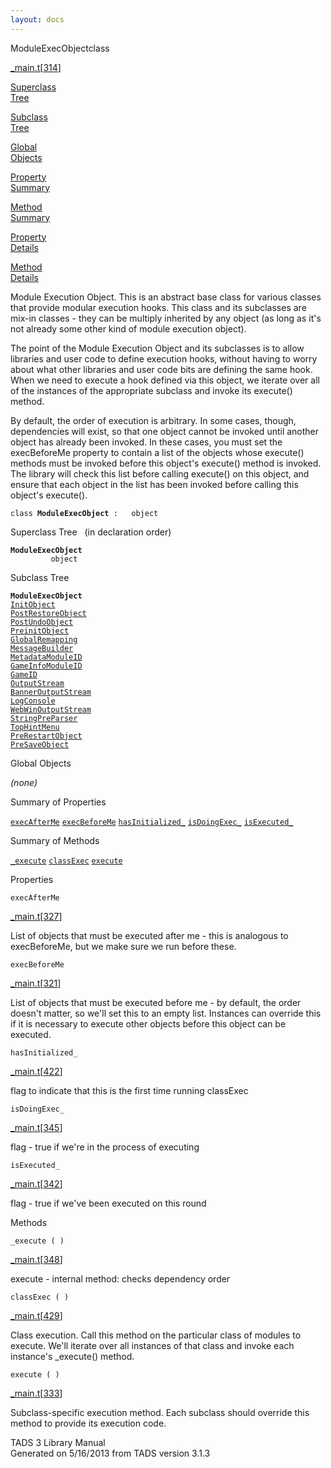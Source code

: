 ```yaml
---
layout: docs
---
```

<span class="title">ModuleExecObject</span><span class="type">class</span>

[\_main.t](../file/_main.t.html)\[[314](../source/_main.t.html#314)\]

[Superclass  
Tree](#_SuperClassTree_)

[Subclass  
Tree](#_SubClassTree_)

[Global  
Objects](#_ObjectSummary_)

[Property  
Summary](#_PropSummary_)

[Method  
Summary](#_MethodSummary_)

[Property  
Details](#_Properties_)

[Method  
Details](#_Methods_)



Module Execution Object. This is an abstract base class for various
classes that provide modular execution hooks. This class and its
subclasses are mix-in classes - they can be multiply inherited by any
object (as long as it's not already some other kind of module execution
object).

The point of the Module Execution Object and its subclasses is to allow
libraries and user code to define execution hooks, without having to
worry about what other libraries and user code bits are defining the
same hook. When we need to execute a hook defined via this object, we
iterate over all of the instances of the appropriate subclass and invoke
its execute() method.

By default, the order of execution is arbitrary. In some cases, though,
dependencies will exist, so that one object cannot be invoked until
another object has already been invoked. In these cases, you must set
the execBeforeMe property to contain a list of the objects whose
execute() methods must be invoked before this object's execute() method
is invoked. The library will check this list before calling execute() on
this object, and ensure that each object in the list has been invoked
before calling this object's execute().

`class `**`ModuleExecObject`**` :   object`



<span id="_SuperClassTree_"></span>



<span class="hdln">Superclass Tree</span>   (in declaration order)



**`ModuleExecObject`**  
`         object`  
<span id="_SubClassTree_"></span>



<span class="hdln">Subclass Tree</span>  



**`ModuleExecObject`**  
[`InitObject`](../object/InitObject.html)  
[`PostRestoreObject`](../object/PostRestoreObject.html)  
[`PostUndoObject`](../object/PostUndoObject.html)  
[`PreinitObject`](../object/PreinitObject.html)  
[`GlobalRemapping`](../object/GlobalRemapping.html)  
[`MessageBuilder`](../object/MessageBuilder.html)  
[`MetadataModuleID`](../object/MetadataModuleID.html)  
[`GameInfoModuleID`](../object/GameInfoModuleID.html)  
[`GameID`](../object/GameID.html)  
[`OutputStream`](../object/OutputStream.html)  
[`BannerOutputStream`](../object/BannerOutputStream.html)  
[`LogConsole`](../object/LogConsole.html)  
[`WebWinOutputStream`](../object/WebWinOutputStream.html)  
[`StringPreParser`](../object/StringPreParser.html)  
[`TopHintMenu`](../object/TopHintMenu.html)  
[`PreRestartObject`](../object/PreRestartObject.html)  
[`PreSaveObject`](../object/PreSaveObject.html)  
<span id="_ObjectSummary_"></span>



<span class="hdln">Global Objects</span>  



*(none)* <span id="_PropSummary_"></span>



<span class="hdln">Summary of Properties</span>  



[`execAfterMe`](#execAfterMe) [`execBeforeMe`](#execBeforeMe) [`hasInitialized_`](#hasInitialized_) [`isDoingExec_`](#isDoingExec_) [`isExecuted_`](#isExecuted_)

<span id="_MethodSummary_"></span>



<span class="hdln">Summary of Methods</span>  



[`_execute`](#_execute) [`classExec`](#classExec) [`execute`](#execute)

<span id="_Properties_"></span>



<span class="hdln">Properties</span>  



<span id="execAfterMe"></span>

`execAfterMe`

[\_main.t](../file/_main.t.html)\[[327](../source/_main.t.html#327)\]



List of objects that must be executed after me - this is analogous to
execBeforeMe, but we make sure we run before these.



<span id="execBeforeMe"></span>

`execBeforeMe`

[\_main.t](../file/_main.t.html)\[[321](../source/_main.t.html#321)\]



List of objects that must be executed before me - by default, the order
doesn't matter, so we'll set this to an empty list. Instances can
override this if it is necessary to execute other objects before this
object can be executed.



<span id="hasInitialized_"></span>

`hasInitialized_`

[\_main.t](../file/_main.t.html)\[[422](../source/_main.t.html#422)\]



flag to indicate that this is the first time running classExec



<span id="isDoingExec_"></span>

`isDoingExec_`

[\_main.t](../file/_main.t.html)\[[345](../source/_main.t.html#345)\]



flag - true if we're in the process of executing



<span id="isExecuted_"></span>

`isExecuted_`

[\_main.t](../file/_main.t.html)\[[342](../source/_main.t.html#342)\]



flag - true if we've been executed on this round



<span id="_Methods_"></span>



<span class="hdln">Methods</span>  



<span id="_execute"></span>

`_execute ( )`

[\_main.t](../file/_main.t.html)\[[348](../source/_main.t.html#348)\]



execute - internal method: checks dependency order



<span id="classExec"></span>

`classExec ( )`

[\_main.t](../file/_main.t.html)\[[429](../source/_main.t.html#429)\]



Class execution. Call this method on the particular class of modules to
execute. We'll iterate over all instances of that class and invoke each
instance's \_execute() method.



<span id="execute"></span>

`execute ( )`

[\_main.t](../file/_main.t.html)\[[333](../source/_main.t.html#333)\]



Subclass-specific execution method. Each subclass should override this
method to provide its execution code.





TADS 3 Library Manual  
Generated on 5/16/2013 from TADS version 3.1.3


